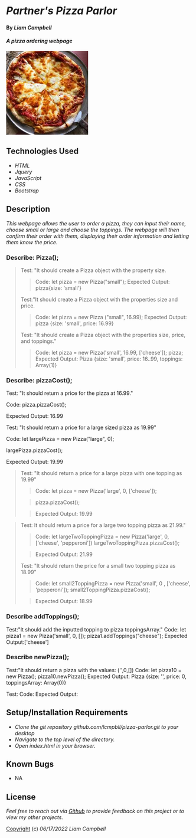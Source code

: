 # _Partner's Pizza Parlor_

#### By _Liam Campbell_

#### _A pizza ordering webpage_

![A pizza pie!](img/pizza.jpeg)

## Technologies Used

* _HTML_
* _Jquery_
* _JavaScript_
* _CSS_
* _Bootstrap_

## Description

_This webpage allows the user to order a pizza, they can input their name, choose small or large and choose the toppings. The webpage will then confirm their order with them, displaying their order information and letting them know the price._

### Describe: Pizza();

>Test: "It should create a Pizza object with the property size.
>
>>Code: let pizza = new Pizza("small");
>>Expected Output: pizza{size: 'small'}
>
>Test:"It should create a Pizza object with the properties size and price. 
>
>>Code: let pizza = new Pizza ("small", 16.99);
>>Expected Output: pizza {size: 'small', price: 16.99}
>
>Test: "It should create a Pizza object with the properties size, price, and toppings."
>
>>Code: let pizza = new Pizza('small', 16.99, ['cheese']); pizza;
>>Expected Output: Pizza {size: 'small', price: 16..99, toppings: Array(1)}

### Describe: pizzaCost();

Test: "It should return a price for the pizza at 16.99."

Code: pizza.pizzaCost();

Expected Output: 16.99

Test: "It should return a price for a large sized pizza as 19.99"

Code: let largePizza = new Pizza("large", 0);

largePizza.pizzaCost();

Expected Output: 19.99

>Test: "It should return a price for a large pizza with one topping as 19.99"
>
>>Code: let pizza = new Pizza('large', 0, ['cheese']);
>
>>pizza.pizzaCost();
>
>>Expected Output: 19.99


>Test: It should return a price for a large two topping pizza as 21.99."
>
>>Code: let largeTwoToppingPizza = new Pizza('large', 0, ['cheese', 'pepperoni'])
>>largeTwoToppingPizza.pizzaCost();
>
>>Expected Output: 21.99
>
>Test: "It should return the price for a small two topping pizza as 18.99"
>
>>Code: let small2ToppingPizza = new Pizza('small', 0 , ['cheese', 'pepperoni']);
>>small2ToppingPizza.pizzaCost();
>
>>Expected Output: 18.99

### Describe addToppings();

Test:"It should add the inputted topping to pizza toppingsArray."
Code: let pizza1 = new Pizza('small', 0, []);
			pizza1.addToppings("cheese");
Expected Output:['cheese']

### Describe newPizza();
Test:"It should return a pizza with the values: ('',0,[])
Code: let pizza10 = new Pizza();
			pizza10.newPizza();
Expected Output: Pizza {size: '', price: 0, toppingsArray: Array(0)}

Test:
Code:
Expected Output:
## Setup/Installation Requirements

* _Clone the git repository github.com/lcmpbll/pizza-parlor.git to your desktop_
* _Navigate to the top level of the directory._
* _Open index.html in your browser._





## Known Bugs

* NA

## License

_Feel free to reach out via [Github](github.com.lcmpbll) to provide feedback on this project or to view my other projects._

[Copyright](LICENSE) (c) _06/17/2022_ _Liam Campbell_